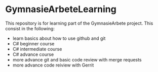 # GymnasieArbeteLearning
This repository is for learning part of the GymnasieArbete project.
This consist in the following:
- learn basics about how to use github and git
- C# beginner course
- C# intermediate course
- C# advance course
- more advance git and basic code review with merge requests
- more advance code reiview with Gerrit
